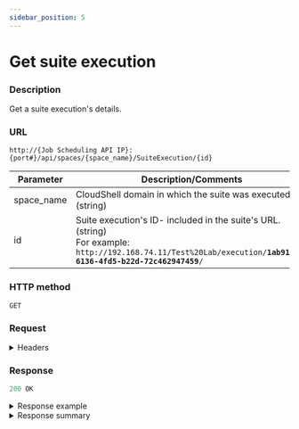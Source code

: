 ```yaml
---
sidebar_position: 5
---
```


# Get suite execution

### Description

Get a suite execution's details.

### URL

`http://{Job Scheduling API IP}:{port#}/api/spaces/{space_name}/SuiteExecution/{id}`

| Parameter | Description/Comments |
| --- | --- |
| space_name | CloudShell domain in which the suite was executed. (string) |
| id | Suite execution's ID- included in the suite's URL. (string)<br/>For example:<br/><code>ht<span>tp</span>://192.168.74.11/Test%20Lab/execution/<b>1ab91be7-6136-4fd5-b22d-72c462947459</b>/</code> |

### HTTP method

`GET`

### Request

<details>
<summary>Headers</summary>


Example header format:

`Authorization: Basic <authorization token returned from the login method>`

`Content-Type: application/json`

</details>

### Response

```javascript
200 OK
```

<details>
<summary>Response example</summary>
```javascript
{
  "id": "1ab91be7-6136-4fd5-b22d-72c462947459",
  "counter": 1,
  "suiteTemplateDescription": "",
  "createdDate": "2020-10-28T10:30:22.035Z",
  "executedByName": "admin",
  "executedByUsername": "admin",
  "suiteTemplateName": "Hardware Network Test",
  "suiteTemplateId": "b25d72e0-4f44-4b62-949c-02596196b157",
  "startedDate": "2020-10-28T10:30:31.14Z",
  "endedDate": "2020-10-28T10:31:01.43Z",
  "status": 2,
  "statusDescription": "Succeeded",
  "jobs": [
    {
      "id": "205aac56-5826-4b5e-a96a-5887b0940b40",
      "name": "job 1",
      "description": null,
      "startedDate": "2020-10-28T10:30:31.14Z",
      "endedDate": "2020-10-28T10:31:01.43Z",
      "status": 2,
      "statusDescription": "Succeeded",
      "testExecutionServerName": "My TES2",
      "blueprint": {
        "id": "0e1e151f-a581-4e6d-b9e2-7473b1d2297e",
        "name": "CloudShell Sandbox Template",
        "url": "http://192.168.30.6/RM/Diagram/Index/0e1e151f-a581-4e6d-b9e2-7473b1d2297e?diagramType=Topology"
      },
      "tests": [
        {
          "id": "672df5e3-e103-46ad-b324-88ca9b520c97",
          "testId": "17936298/demo_tests1/new_test (1).robot",
          "name": "new_test (1).robot",
          "path": "demo_tests1",
          "repositoryName": "ROBOT Tests",
          "result": 1,
          "resultDescription": "Passed",
          "startedDate": "2020-10-28T10:30:31.14Z",
          "endedDate": "2020-10-28T10:31:01.43Z",
          "inputs": [
            {
              "name": "additional_parameters",
              "value": ""
            }
          ],
          "errorCode": 0,
          "errorMessage": "",
          "hasReport": true
        }
      ],
      "sandbox": {
        "id": "46dccae6-88ff-47cf-9d67-f1f058a125a0",
        "name": "job 1 #1",
        "url": "http://192.168.30.6/RM/Diagram/Index/46dccae6-88ff-47cf-9d67-f1f058a125a0",
        "inputs": null
      },
      "errorCode": null,
      "errorMessage": null
    }
  ]
}
```
</details>

<details>
<summary>Response summary</summary>

<table>
<thead><th>Parameter</th><th>Description/Comments</th></thead>
<tbody>
  <tr>
    <td>id</td>
    <td>Suite execution id. (guid)</td>
  </tr>
  <tr>
    <td>counter</td>
    <td>Suite execution number. (numeric)</td>
  </tr>
  <tr>
    <td>suiteTemplateDescription</td>
    <td>Suite execution description. (string)</td>
  </tr>
  <tr>
    <td>createdDate</td>
    <td>Suite execution creation time. (ISO 8601 Date/Time format)</td>
  </tr>
  <tr>
    <td>executedByName</td>
    <td>First and Last name of the CloudShell user who executed the suite. (ISO 8601 Date/Time format)</td>
  </tr>
  <tr>
    <td>executedByUserName</td>
    <td>CloudShell username who executed the suite. (string)</td>
  </tr>
  <tr>
    <td>suiteTemplateName</td>
    <td>Suite template name. (string)</td>
  </tr>
  <tr>
    <td>suiteTemplateId</td>
    <td>Suite template id - included in the suite's URL. (guid)</td>
  </tr>
  <tr>
    <td>startedDate</td>
    <td>Suite execution start time. (ISO 8601 Date/Time format)</td>
  </tr>
  <tr>
    <td>endedDate</td>
    <td>Suite execution completion time. (ISO 8601 Date/Time format)</td>
  </tr>
  <tr>
    <td>status</td>
    <td>Suite execution status code. (numeric)<br/>
    For details, see [Statuses and results](./jss-rest-api-response-codes).</td>
  </tr>
  <tr>
    <td>statusDescription</td>
    <td>Suite execution status description. (string)<br/>
    For details, see [Statuses and results](./jss-rest-api-response-codes).</td>
  </tr>
  <tr>
    <td>jobs</td>
    <td>
    Job details:<br/>
      - **id**: Job ID. (guid)
      - **name**: Job name. (string)
      - **description**: Job description, if defined. (string)
      - **startedDate**: Job execution start time. (ISO 8601 Date/Time format)
      - **endedDate**: Job execution completion time. (ISO 8601 Date/Time format)
      - **status**: Job status code. (numeric) For details, see [Statuses and results](./jss-rest-api-response-codes).
      - **statusDescription**: Job status description. (string) For details, see [Statuses and results](./jss-rest-api-response-codes).
      - **testExecutionServerName**: Test Execution Service that handled the suite's execution. (string)
      - **blueprint**: Details of the job's blueprint.
        - **id**: Blueprint ID - included in the blueprint's URL. (guid)
            <br/>
            For example:
            <br/>
            http://192.168.30.6/RM/Diagram/Index/<b>0e1e151f-a581-4e6d-b9e2-7473b1d2297e</b>?diagramType=Topology
        - **Name**: Blueprint name. (string)
        - **URL**: Blueprint URL. (string)
      - **tests**: Details of the job's tests.
        - **id**: Unique id of the test’s execution. (guid)
        - **testID**: Test path on the online test repository. (string)
        - **name**: Test name. (string)
        - **path**: Test's folder path on the online test repository. (string)
        - **repositoryName**: Name of online repository containing the test. (string)
        - **result**: Test result code. (numeric) For details, see [Statuses and results](./jss-rest-api-response-codes).
        - **resultDescription**: Test result description. (string) For details, see [Statuses and results](./jss-rest-api-response-codes).
        - **startedDate**: Test execution start time. (ISO 8601 Date/Time format)
        - **EndedDate**: Test execution completion time. (ISO 8601 Date/Time format)
        - **Inputs**: Details about the test's inputs:
          - **name**: Input name. (string)
          - **Value**: Input value, if defined. (string)
        - **errorCode**: Test error code. (numeric) For details, see [Statuses and results](./jss-rest-api-response-codes).
        - **errorMessage**: Test error message. (string) For details, see [Statuses and results](./jss-rest-api-response-codes).
        - **hasReport**: Test report, if generated. (bool)
      - **sandbox**: Details about the sandbox spun up for the job's execution.
        - **id**: Sandbox ID - included in the sandbox URL. (guid)
        - **name**: Sandbox name, composed of job name, dash and job execution number. (string) For example: "job 1 #1"
        - **url**: Sandbox URL. (string)
        - **inputs**: Sandbox inputs, if defined. (string)
      - **errorCode**: Job error code. (numeric) For details, see [Statuses and results](./jss-rest-api-response-codes).
      - **errorMessage**: Job error message. (string) For details, see [Statuses and results](./jss-rest-api-response-codes).
    </td>
  </tr>
</tbody>
</table>
</details>